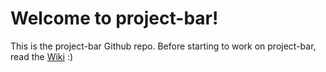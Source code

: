Welcome to project-bar!
=======================

This is the project-bar Github repo. Before starting to work on project-bar, read the [Wiki](./wiki) :)